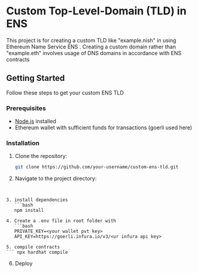 # Custom Top-Level-Domain (TLD) in ENS

This project is for creating a custom TLD like "example.nish" in using Ethereum Name Service ENS . Creating a custom domain rather than "example.eth" involves usage of DNS domains in accordance with ENS contracts

## Getting Started

Follow these steps to get your custom ENS TLD 

### Prerequisites

- [Node.js](https://nodejs.org/) installed
- Ethereum wallet with sufficient funds for transactions (goerli used here)

### Installation

1. Clone the repository:

   ```bash
   git clone https://github.com/your-username/custom-ens-tld.git

2. Navigate to the project directory:
```cd custom-ens-tld

   
3. install dependencies
   ```bash
   npm install

4. Create a .env file in root folder with
   ```bash
   PRIVATE_KEY=<your wallet pvt key>
   API_KEY=https://goerli.infura.io/v3/<ur infura api key>

5. compile contracts
``` npx hardhat compile
```

6. Deploy
```npm hardhat deploy --network goerli


